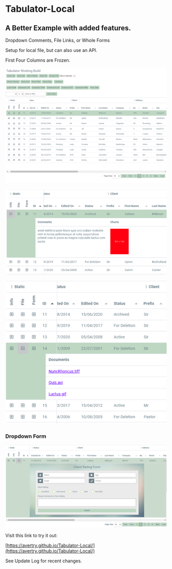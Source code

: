 # Tabulator-Local

## A Better Example with added features.

Dropdown Comments, File Links, or Whole Forms

Setup for local file, but can also use an API.

First Four Columns are Frozen.

![](image/README/1618750683468.png)

![](image/README/1618750713649.png)

![](image/README/1618750752225.png)

### Dropdown Form

![](image/README/1618750797944.png)

Visit this link to try it out:

[https://avertry.github.io/Tabulator-Local/](https://avertry.github.io/Tabulator-Local/)

See Update Log for recent changes.
